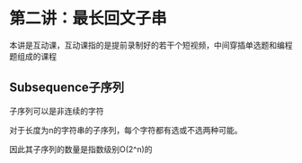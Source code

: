 # 第二讲：最长回文子串

本讲是互动课，互动课指的是提前录制好的若干个短视频，中间穿插单选题和编程题组成的课程

## Subsequence子序列

子序列可以是非连续的字符

对于长度为n的字符串的子序列，每个字符都有选或不选两种可能。 

因此其子序列的数量是指数级别O(2^n)的
